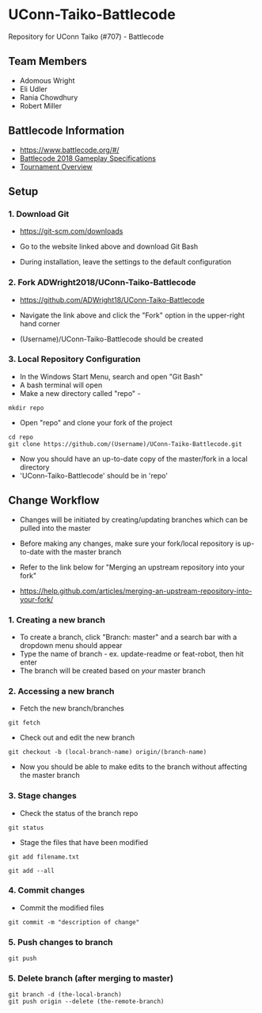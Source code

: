 # UConn-Taiko-Battlecode
Repository for UConn Taiko (#707) - Battlecode

## Team Members
* Adomous Wright
* Eli Udler
* Rania Chowdhury
* Robert Miller

## Battlecode Information

* https://www.battlecode.org/#/
* [Battlecode 2018 Gameplay Specifications](https://s3.amazonaws.com/battlecode-2018/specs/battlecode-specs-2018.html)
* [Tournament Overview](https://www.battlecode.org/#/tournaments)

## Setup

### 1. Download Git

* https://git-scm.com/downloads

* Go to the website linked above and download Git Bash
* During installation, leave the settings to the default configuration

### 2. Fork ADWright2018/UConn-Taiko-Battlecode

* https://github.com/ADWright18/UConn-Taiko-Battlecode

* Navigate the link above and click the "Fork" option in the upper-right hand corner
* (Username)/UConn-Taiko-Battlecode should be created

### 3. Local Repository Configuration

* In the Windows Start Menu, search and open "Git Bash"
* A bash terminal will open
* Make a new directory called "repo" -

```
mkdir repo
```

* Open "repo" and clone your fork of the project

```
cd repo
git clone https://github.com/(Username)/UConn-Taiko-Battlecode.git
```

* Now you should have an up-to-date copy of the master/fork in a local directory
* 'UConn-Taiko-Battlecode' should be in 'repo'

## Change Workflow

* Changes will be initiated by creating/updating branches which can be pulled into the master
* Before making any changes, make sure your fork/local repository is up-to-date with the master branch
* Refer to the link below for "Merging an upstream repository into your fork"

* https://help.github.com/articles/merging-an-upstream-repository-into-your-fork/

### 1. Creating a new branch

* To create a branch, click "Branch: master" and a search bar with a dropdown menu should appear
* Type the name of branch - ex. update-readme or feat-robot, then hit enter
* The branch will be created based on _your_ master branch

### 2. Accessing a new branch

* Fetch the new branch/branches
```
git fetch
```

* Check out and edit the new branch
```
git checkout -b (local-branch-name) origin/(branch-name)
```

* Now you should be able to make edits to the branch without affecting the master branch

### 3. Stage changes

* Check the status of the branch repo
```
git status
```

* Stage the files that have been modified
```
git add filename.txt
```
```
git add --all
```
### 4. Commit changes
* Commit the modified files
```
git commit -m "description of change"
```

### 5. Push changes to branch
```
git push
```

### 5. Delete branch (after merging to master)
```
git branch -d (the-local-branch)
git push origin --delete (the-remote-branch)
```
